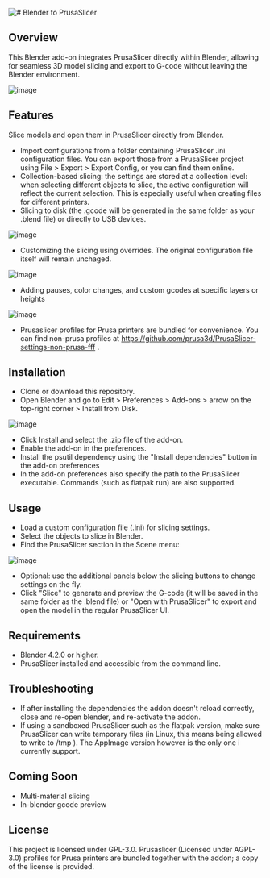 ![# Blender to PrusaSlicer](https://github.com/user-attachments/assets/59c3e7e9-7e8f-43e1-bb5f-c6b15e35df5e)

## Overview
This Blender add-on integrates PrusaSlicer directly within Blender, allowing for seamless 3D model slicing and export to G-code without leaving the Blender environment.

![image](https://github.com/user-attachments/assets/8269545b-3449-4700-8057-9de52e4281b0)

## Features
Slice models and open them in PrusaSlicer directly from Blender.

- Import configurations from a folder containing PrusaSlicer .ini configuration files. You can export those from a PrusaSlicer project using File > Export > Export Config, or you can find them online.
- Collection-based slicing: the settings are stored at a collection level: when selecting different objects to slice, the active configuration will reflect the current selection. This is especially useful when creating files for different printers.
- Slicing to disk (the .gcode will be generated in the same folder as your .blend file) or directly to USB devices.

![image](https://github.com/user-attachments/assets/a70932a4-0df0-46ef-81aa-1e9a0b64b0ee)

- Customizing the slicing using overrides. The original configuration file itself will remain unchaged.

![image](https://github.com/user-attachments/assets/64d968d1-f4fa-4932-9027-eb2fb872ccac)

- Adding pauses, color changes, and custom gcodes at specific layers or heights

![image](https://github.com/user-attachments/assets/e5cbe15f-3257-46dc-b57b-3b269e8c08a4)

- Prusaslicer profiles for Prusa printers are bundled for convenience. You can find non-prusa profiles at https://github.com/prusa3d/PrusaSlicer-settings-non-prusa-fff .

## Installation
- Clone or download this repository.
- Open Blender and go to Edit > Preferences > Add-ons > arrow on the top-right corner > Install from Disk.

![image](https://github.com/user-attachments/assets/cc34cb88-59cb-40fb-91ea-fb14242db1f2)

- Click Install and select the .zip file of the add-on.
- Enable the add-on in the preferences.
- Install the psutil dependency using the "Install dependencies" button in the add-on preferences
- In the add-on preferences also specify the path to the PrusaSlicer executable. Commands (such as flatpak run) are also supported.

## Usage
- Load a custom configuration file (.ini) for slicing settings. 
- Select the objects to slice in Blender.
- Find the PrusaSlicer section in the Scene menu:

![image](https://github.com/user-attachments/assets/9b2c9180-a9db-4675-b65f-aed40a3c1958)
- Optional: use the additional panels below the slicing buttons to change settings on the fly.
- Click "Slice" to generate and preview the G-code (it will be saved in the same folder as the .blend file) or "Open with PrusaSlicer" to export and open the model in the regular PrusaSlicer UI.

## Requirements
- Blender 4.2.0 or higher.
- PrusaSlicer installed and accessible from the command line.

## Troubleshooting
- If after installing the dependencies the addon doesn't reload correctly, close and re-open blender, and re-activate the addon.
- If using a sandboxed PrusaSlicer such as the flatpak version, make sure PrusaSlicer can write temporary files (in Linux, this means being allowed to write to /tmp ). The AppImage version however is the only one i currently support.

## Coming Soon
- Multi-material slicing
- In-blender gcode preview

## License
This project is licensed under GPL-3.0.
Prusaslicer (Licensed under AGPL-3.0) profiles for Prusa printers are bundled together with the addon; a copy of the license is provided.
